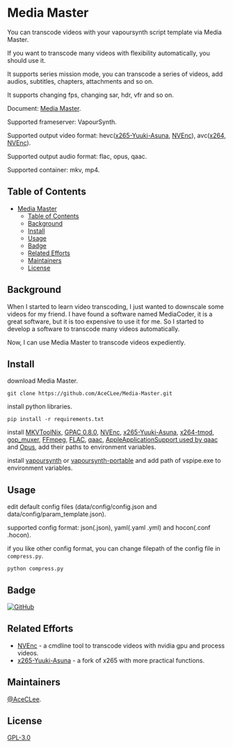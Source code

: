 # Media Master

You can transcode videos with your vapoursynth script template via Media Master.

If you want to transcode many videos with flexibility automatically, you should use it.

It supports series mission mode, you can transcode a series of videos, add audios, subtitles, chapters, attachments and so on.

It supports changing fps, changing sar, hdr, vfr and so on.

Document: [Media Master](https://aceclee.art/archives/category/media-master).

Supported frameserver: VapourSynth.

Supported output video format: hevc([x265-Yuuki-Asuna](https://github.com/msg7086/x265-Yuuki-Asuna), [NVEnc](https://github.com/rigaya/NVEnc)), avc([x264](https://github.com/jpsdr/x264), [NVEnc](https://github.com/rigaya/NVEnc)).

Supported output audio format: flac, opus, qaac.

Supported container: mkv, mp4.

## Table of Contents

- [Media Master](#media-master)
  - [Table of Contents](#table-of-contents)
  - [Background](#background)
  - [Install](#install)
  - [Usage](#usage)
  - [Badge](#badge)
  - [Related Efforts](#related-efforts)
  - [Maintainers](#maintainers)
  - [License](#license)

## Background

When I started to learn video transcoding, I just wanted to downscale some videos for my friend. I have found a software named MediaCoder, it is a great software, but it is too expensive to use it for me. So I started to develop a software to transcode many videos automatically.

Now, I can use Media Master to transcode videos expediently.

## Install

download Media Master.

```shell
git clone https://github.com/AceCLee/Media-Master.git
```

install python libraries.

```shell
pip install -r requirements.txt
```

install [MKVToolNix](https://mkvtoolnix.download/downloads.html), [GPAC 0.8.0](https://www.videohelp.com/download/gpac-0.8.0-rev95-g00dfc933-master-x64.exe), [NVEnc](https://github.com/rigaya/NVEnc/releases), [x265-Yuuki-Asuna](https://down.7086.in/x265-Yuuki-Asuna/), [x264-tmod](https://github.com/jpsdr/x264/releases), [gop_muxer](https://github.com/msg7086/gop_muxer/releases), [FFmpeg](http://ffmpeg.org/download.html), [FLAC](https://xiph.org/flac/download.html), [qaac](https://github.com/nu774/qaac/releases), [AppleApplicationSupport used by qaac](https://github.com/kiki-kiko/iTunes-12.3.1.23) and [Opus](https://opus-codec.org/downloads/), add their paths to environment variables.

install [vapoursynth](https://github.com/vapoursynth/vapoursynth/releases) or [vapoursynth-portable](https://github.com/theChaosCoder/vapoursynth-portable-FATPACK/releases) and add path of vspipe.exe to environment variables.

## Usage

edit default config files (data/config/config.json and data/config/param_template.json).

supported config format: json(.json), yaml(.yaml .yml) and hocon(.conf .hocon).

if you like other config format, you can change filepath of the config file in `compress.py`.

```shell
python compress.py
```

## Badge

[![GitHub](https://img.shields.io/github/license/AceCLee/Media-Master?style=flat-square)](https://github.com/AceCLee/Media-Master)

## Related Efforts

- [NVEnc](https://github.com/rigaya/NVEnc) - a cmdline tool to transcode videos with nvidia gpu and process videos.
- [x265-Yuuki-Asuna](https://github.com/msg7086/x265-Yuuki-Asuna) - a fork of x265 with more practical functions.

## Maintainers

[@AceCLee](https://github.com/AceCLee).

## License

[GPL-3.0](https://github.com/AceCLee/Media-Master/blob/master/LICENSE)
